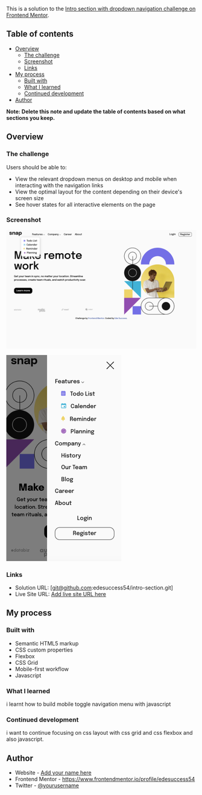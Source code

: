 
This is a solution to the [Intro section with dropdown navigation challenge on Frontend Mentor](https://www.frontendmentor.io/challenges/intro-section-with-dropdown-navigation-ryaPetHE5). 

## Table of contents

- [Overview](#overview)
  - [The challenge](#the-challenge)
  - [Screenshot](#screenshot)
  - [Links](#links)
- [My process](#my-process)
  - [Built with](#built-with)
  - [What I learned](#what-i-learned)
  - [Continued development](#continued-development)
- [Author](#author)

**Note: Delete this note and update the table of contents based on what sections you keep.**

## Overview

### The challenge

Users should be able to:

- View the relevant dropdown menus on desktop and mobile when interacting with the navigation links
- View the optimal layout for the content depending on their device's screen size
- See hover states for all interactive elements on the page

### Screenshot
![](./desktopscreenshot.png)

![](./mobilescreenshot.png)

### Links

- Solution URL: [git@github.com:edesuccess54/intro-section.git]
- Live Site URL: [Add live site URL here](https://your-live-site-url.com)

## My process

### Built with

- Semantic HTML5 markup
- CSS custom properties
- Flexbox
- CSS Grid
- Mobile-first workflow
- Javascript

### What I learned
i learnt how to build mobile toggle navigation menu with javascript

### Continued development

i want to continue focusing on css layout with css grid and css flexbox and also javascript.

## Author

- Website - [Add your name here](https://www.your-site.com)
- Frontend Mentor - https://www.frontendmentor.io/profile/edesuccess54
- Twitter - [@yourusername](https://www.twitter.com/yourusername)

